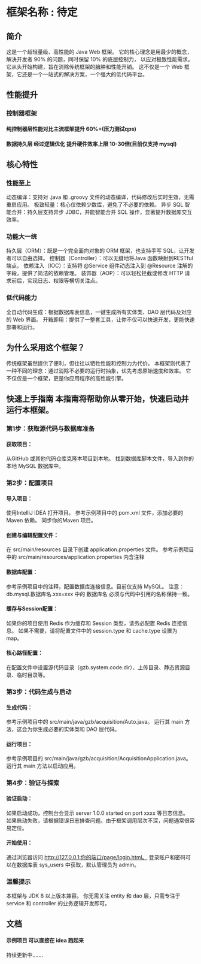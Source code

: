 # 框架名称 : 待定
## 简介
这是一个超轻量级、高性能的 Java Web 框架。
它的核心理念是用最少的概念，解决开发者 90% 的问题，同时保留 10% 的底层控制力， 以应对极致性能需求。
它从头开始构建，旨在消除传统框架的臃肿和性能开销。
这不仅是一个 Web 框架，它还是一个一站式的解决方案，一个强大的低代码平台。
## 性能提升
### 控制器框架
#### 纯控制器层性能对比主流框架提升 60%+(压力测试qps)
#### 数据持久层 经过逻辑优化 提升硬件效率上限 10-30倍(目前仅支持 mysql)

## 核心特性
### 性能至上
动态编译：支持对 .java 和 .groovy 文件的动态编译，代码修改后实时生效，无需重启应用。
极致轻量：核心仅依赖少数库，避免了不必要的依赖。
异步 SQL 智能合并：持久层支持异步 JDBC，并能智能合并 SQL 操作，显著提升数据库交互效率。
### 功能大一统
持久层（ORM）：既是一个完全面向对象的 ORM 框架，也支持手写 SQL，让开发者可以自由选择。
控制器（Controller）：可以无缝地将Java 函数映射到RESTful 端点。
依赖注入（IOC）：支持将 @Service 组件动态注入到 @Resource 注解的字段，提供了简洁的依赖管理。
装饰器（AOP）：可以轻松拦截或修改 HTTP 请求前后，实现日志、权限等横切关注点。
### 低代码能力
全自动代码生成：根据数据库表信息，一键生成所有实体类、DAO 层代码及对应的 Web 界面。
开箱即用：提供了一整套工具，让你不仅可以快速开发，更能快速部署和运行。
## 为什么采用这个框架？
传统框架虽然提供了便利，但往往以牺牲性能和控制力为代价。
本框架则代表了一种不同的理念：通过消除不必要的运行时抽象，优先考虑原始速度和效率。
它不仅仅是一个框架，更是你应用程序的高性能引擎。

## 快速上手指南 本指南将帮助你从零开始，快速启动并运行本框架。
### 第1步：获取源代码与数据库准备
#### 获取项目：
从GitHub 或其他代码仓库克隆本项目到本地。
找到数据库脚本文件，导入到你的本地 MySQL 数据库中。
### 第2步：配置项目
#### 导入项目：
使用IntelliJ IDEA 打开项目。
参考示例项目中的 pom.xml 文件，添加必要的 Maven 依赖。
同步你的Maven 项目。
#### 创建与编辑配置文件：
在 src/main/resources 目录下创建 application.properties 文件。
参考示例项目中的 src/main/resources/application.properties 内含注释 
#### 数据库配置：
参考示例项目中的注释，配置数据库连接信息。目前仅支持 MySQL。
注意：db.mysql.数据库名.xxx=xxx 中的 数据库名 必须与代码中引用的名称保持一致。
#### 缓存与Session配置：
如果你的项目使用 Redis 作为缓存和 Session 类型，请务必配置 Redis 连接信息。
如果不需要，请将配置文件中的 session.type 和 cache.type 设置为 map。
#### 核心路径配置：
在配置文件中设置源代码目录（gzb.system.code.dir）、上传目录、静态资源目录、临时目录等。
### 第3步：代码生成与启动
#### 生成代码：
参考示例项目中的 src/main/java/gzb/acquisition/Auto.java。
运行其 main 方法，这会为你生成必要的实体类和 DAO 层代码。
#### 运行项目：
参考示例项目的 src/main/java/gzb/acquisition/AcquisitionApplication.java。
运行其 main 方法以启动应用。
### 第4步：验证与探索
#### 验证启动：
如果启动成功，控制台会显示 server 1.0.0 started on port xxxx 等日志信息。
如果启动失败，请根据错误日志排查问题。由于框架调用层次不深，问题通常很容易定位。
#### 开始使用：
通过浏览器访问 http://127.0.0.1:你的端口/page/login.html。
登录账户和密码可以在数据库表 sys_users 中获取，默认管理员为 admin。
### 温馨提示
本框架与 JDK 8 以上版本兼容。
你无需关注 entity 和 dao 层，只需专注于 service 和 controller 的业务逻辑开发即可。

## 文档
#### 示例项目 可以直接在 idea 跑起来 
持续更新中.......

